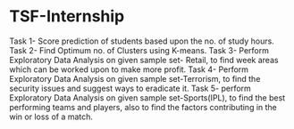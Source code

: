 # TSF-Internship
Task 1- Score prediction of students based upon the no. of study hours.
Task 2- Find Optimum no. of Clusters using K-means.
Task 3- Perform Exploratory Data Analysis on given sample set- Retail, to find week areas which can be worked upon to make more profit.
Task 4- Perform Exploratory Data Analysis on given sample set-Terrorism, to find the security issues and  suggest ways to eradicate it.
Task 5- perform Exploratory Data Analysis on given sample set-Sports(IPL), to find the best performing teams and players, also to find the factors contributing in the win or loss of a match.
